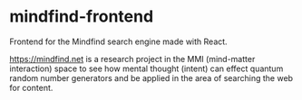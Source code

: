 # mindfind-frontend
Frontend for the Mindfind search engine made with React.

https://mindfind.net is a research project in the MMI (mind-matter interaction) space to see how mental thought (intent) can effect quantum random number generators and be applied in the area of searching the web for content.
